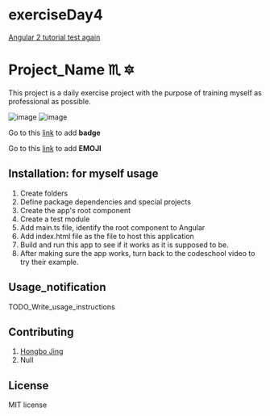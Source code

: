 # exerciseDay4
[Angular 2 tutorial test again](https://angular.io/docs/ts/latest/quickstart.html)

# Project_Name :scorpius: :six_pointed_star:
This project is a daily exercise project with the purpose of training myself as professional as possible.

![image](https://img.shields.io/badge/version-1.0.0-yellowgreen.svg)
![image](https://img.shields.io/badge/license-MIT-brightgreen.svg)

Go to this [link](http://shields.io/) to add **badge**

Go to this [link](http://www.emoji-cheat-sheet.com/) to add **EMOJI**
## Installation: for myself usage
1. Create folders
2. Define package dependencies and special projects
3. Create the app's root component
4. Create a test module
5. Add main.ts file, identify the root component to Angular
6. Add index.html file as the file to host this application
7. Build and run this app to see if it works as it is supposed to be.
8. After making sure the app works, turn back to the codeschool video to try their example.
## Usage_notification
TODO_Write_usage_instructions
## Contributing
1. [Hongbo Jing](https://github.com/hongbojing)
2. Null

## License
MIT license
